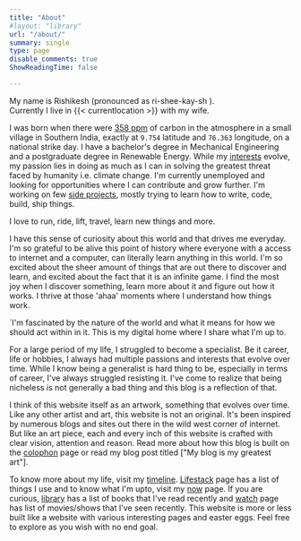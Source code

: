 ```yaml
---
title: "About"
#layout: "library"
url: "/about/"
summary: single
type: page
disable_comments: true
ShowReadingTime: false

---
```



My name is Rishikesh (pronounced as ri-shee-kay-sh ).   
Currently I live in {{< currentlocation >}} with my wife. 

I was born when there were  [358 ppm](https://www.co2levels.org) of carbon in the atmosphere  in a small village in Southern India, exactly at `9.754` latitude and `76.363` longitude, on a national strike day. I have a bachelor's degree in Mechanical Engineering and a postgraduate degree in Renewable Energy. While my [interests](/interests) evolve, my passion lies in doing as much as I can in solving the greatest threat faced by humanity i.e. climate change. I'm currently unemployed and looking for opportunities where I can contribute and grow further. I'm working on few [side projects](/projects), mostly trying to learn how to write, code, build, ship things. 

I love to run, ride, lift, travel, learn new things and more.

I have this sense of curiosity about this world and that drives me everyday. I'm so grateful to be alive this point of history where everyone with a access to internet and a computer, can literally learn anything in this world. I'm so excited about the sheer amount of things that are out there to discover and learn, and excited about the fact that it is an infinite game. I find the most joy when I discover something, learn more about it and figure out how it works. I thrive at those 'ahaa' moments where I understand how things work. 

`I'm fascinated by the nature of the world and what it means for how we should act within in it. This is my digital home where I share what I'm up to.


For a large period of my life, I struggled to become a specialist. Be it career, life or hobbies, I always had multiple passions and interests that evolve over time. While I know being a generalist is hard thing to be, especially in terms of career, I've always struggled resisting it. I've come to realize that being nicheless is not generally a bad thing and this blog is a reflection of that. 


I think of this website itself as an artwork, something that evolves over time. Like any other artist and art, this website is not an original. It's been inspired by numerous blogs and sites out there in the wild west corner of internet. But like an art piece, each and every inch of this website is crafted with clear vision, attention and reason. Read more about how this blog is built on the [colophon](/colophon) page or read my blog post titled ["My blog is my greatest art"].


To know more about my life, visit my [timeline](/timeline). [Lifestack](/lifestack) page has a list of things I use and to know what I'm upto, visit my [now](/now) page. If you are curious, [library](/library) has a list of books that I've read recently and [watch](/watch) page has list of movies/shows that I've seen recently.  This website is more or less built like a website with various interesting pages and easter eggs. Feel free to explore as you wish with no end goal. 


